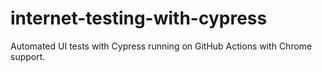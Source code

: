 # internet-testing-with-cypress
Automated UI tests with Cypress running on GitHub Actions with Chrome support.
